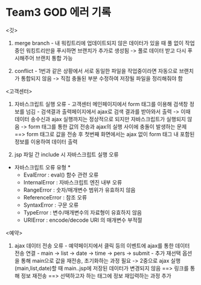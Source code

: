 # Team3 GOD 에러 기록

<깃>
  1. merge branch
    - 내 워킹트리에 업데이트되지 않은 데이터가 있을 때 풀 없이 작업중인 워킹트리만을 푸시하면 브랜치가 추가로 생성됨
      -> 풀로 데이터 받고 다시 푸시해주어 브랜치 통합 가능
  
  2. conflict 
    - 1번과 같은 상황에서 서로 동일한 파일을 작업중이라면 자동으로 브랜치가 통합되지 않음
      -> 직접 충돌된 부분 수정하여 저장될 파일을 정리해줘야 함

<고객센터>
  1. 자바스크립트 실행 오류
    - 고객센터 메인페이지에서 form 태그를 이용해 검색창 정보를 넘김
    - 검색결과 출력페이지에서 ajax로 검색 결과를 받아와서 출력
      -> 이때 데이터 송수신과 ajax 실행까지는 정상적으로 되지만 자바스크립트가 실행되지 않음
      -> form 태그를 통한 값의 전송과 ajax의 실행 사이에 충돌이 발생하는 문제
    ==> form 태그로 값을 전송 후 첫번째 화면에서는 ajax 없이 form 태그 내 포함된 정보를 이용하여 데이터 출력
    
  2. jsp 파일 간 include 시 자바스크립트 실행 오류
  
  * 자바스크립트 오류 유형 *
    - EvalError : eval() 함수 관련 오류
    - InternalError : 자바스크립트 엔진 내부 오류
    - RangeError : 숫자/매개변수 범위가 유효하지 않음
    - ReferenceError : 참조 오류
    - SyntaxError : 구문 오류
    - TypeError : 변수/매개변수의 자료형이 유효하지 않음
    - URIError : encode/decode URI 의 매개변수 부적절
  
<예약>
  1. ajax 데이터 전송 오류
    - 예약페이지에서 클릭 등의 이벤트에 ajax를 통한 데이터 전송 연결
    - main -> list -> date -> time -> pers -> submit
    - 추가 재선택 옵션을 통해 main으로 값을 재전송, 초기화하는 과정 필요
      -> 2중으로 ajax 실행(main,list,date)할 때 main..jsp에 저장된 데이터가 변경되지 않음
    ==> 링크를 통해 정보 재전송
    ==> 선택하고자 하는 태그에 정보 재입력하는 과정 추가
